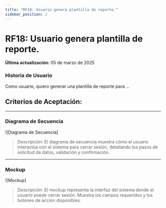 ```yaml
---
title: "RF18: Usuario genera plantilla de reporte."  
sidebar_position: 2
---
```


# RF18: Usuario genera plantilla de reporte.

**Última actualización:** 05 de marzo de 2025

### Historia de Usuario

Como usuario, quiero generar una plantilla de reporte para ...

  **Criterios de Aceptación:**
  - 

---

### Diagrama de Secuencia

![Diagrama de Secuencia] 

> *Descripción*: El diagrama de secuencia muestra cómo el usuario interactúa con el sistema para cerrar sesión, detallando los pasos de solicitud de datos, validación y confirmación.

---

### Mockup

![Mockup]

> *Descripción*: El mockup representa la interfaz del sistema donde el usuario puede cerrar sesión. Muestra los campos requeridos y los botones de acción disponibles.
